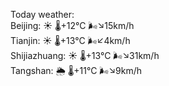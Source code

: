 Today weather:  
Beijing: ☀️   🌡️+12°C 🌬️↘15km/h  
Tianjin: ☀️   🌡️+13°C 🌬️↙4km/h  
Shijiazhuang: ☀️   🌡️+13°C 🌬️↘31km/h  
Tangshan: 🌦   🌡️+11°C 🌬️↘9km/h  
